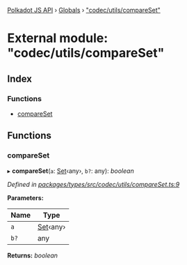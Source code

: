 [Polkadot JS API](../README.md) › [Globals](../globals.md) › ["codec/utils/compareSet"](_codec_utils_compareset_.md)

# External module: "codec/utils/compareSet"

## Index

### Functions

* [compareSet](_codec_utils_compareset_.md#compareset)

## Functions

###  compareSet

▸ **compareSet**(`a`: [Set](../classes/_codec_btreeset_.btreeset.md#static-set)‹any›, `b?`: any): *boolean*

*Defined in [packages/types/src/codec/utils/compareSet.ts:9](https://github.com/polkadot-js/api/blob/0e7c508d7f/packages/types/src/codec/utils/compareSet.ts#L9)*

**Parameters:**

Name | Type |
------ | ------ |
`a` | [Set](../classes/_codec_btreeset_.btreeset.md#static-set)‹any› |
`b?` | any |

**Returns:** *boolean*
